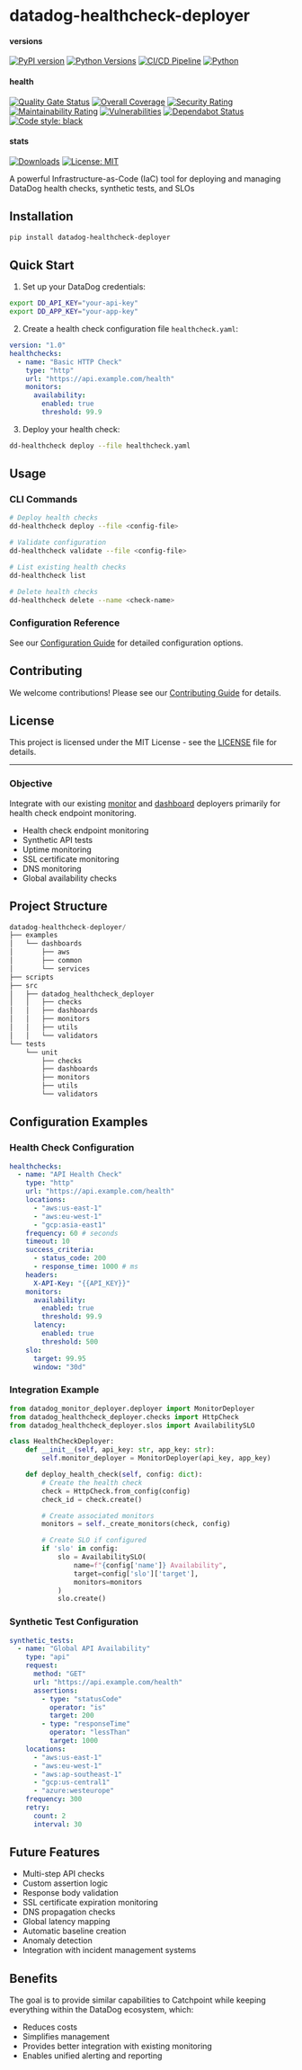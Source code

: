 # datadog-healthcheck-deployer

#### versions

[![PyPI version](https://img.shields.io/pypi/v/datadog-healthcheck-deployer.svg)](https://pypi.org/project/datadog-healthcheck-deployer/)
[![Python Versions](https://img.shields.io/badge/python-3.9%20%7C%203.10%20%7C%203.11%20%7C%203.12-blue)](https://www.python.org/downloads/)
[![CI/CD Pipeline](https://github.com/fleXRPL/datadog-healthcheck-deployer/actions/workflows/workflow.yml/badge.svg)](https://github.com/fleXRPL/datadog-healthcheck-deployer/actions/workflows/workflow.yml)
[![Python](https://img.shields.io/pypi/pyversions/datadog-healthcheck-deployer.svg)](https://pypi.org/project/datadog-healthcheck-deployer/)

#### health

[![Quality Gate Status](https://sonarcloud.io/api/project_badges/measure?project=fleXRPL_datadog-healthcheck-deployer&metric=alert_status)](https://sonarcloud.io/summary/new_code?id=fleXRPL_datadog-healthcheck-deployer)
[![Overall Coverage](https://sonarcloud.io/api/project_badges/measure?project=fleXRPL_datadog-healthcheck-deployer&metric=coverage)](https://sonarcloud.io/summary/new_code?id=fleXRPL_datadog-healthcheck-deployer)
[![Security Rating](https://sonarcloud.io/api/project_badges/measure?project=fleXRPL_datadog-healthcheck-deployer&metric=security_rating)](https://sonarcloud.io/summary/new_code?id=fleXRPL_datadog-healthcheck-deployer)
[![Maintainability Rating](https://sonarcloud.io/api/project_badges/measure?project=fleXRPL_datadog-healthcheck-deployer&metric=sqale_rating)](https://sonarcloud.io/summary/new_code?id=fleXRPL_datadog-healthcheck-deployer)
[![Vulnerabilities](https://sonarcloud.io/api/project_badges/measure?project=fleXRPL_datadog-healthcheck-deployer&metric=vulnerabilities)](https://sonarcloud.io/summary/new_code?id=fleXRPL_datadog-healthcheck-deployer)
[![Dependabot Status](https://img.shields.io/badge/Dependabot-enabled-success.svg)](https://github.com/fleXRPL/datadog-healthceck-deployer/blob/main/.github/dependabot.yml)
[![Code style: black](https://img.shields.io/badge/code%20style-black-000000.svg)](https://github.com/psf/black)

#### stats

[![Downloads](https://pepy.tech/badge/datadog-healthcheck-deployer)](https://pepy.tech/project/datadog-healthcheck-deployer)
[![License: MIT](https://img.shields.io/badge/License-MIT-yellow.svg)](https://opensource.org/licenses/MIT)

A powerful Infrastructure-as-Code (IaC) tool for deploying and managing DataDog health checks, synthetic tests, and SLOs

## Installation

```bash
pip install datadog-healthcheck-deployer
```

## Quick Start

1. Set up your DataDog credentials:

```bash
export DD_API_KEY="your-api-key"
export DD_APP_KEY="your-app-key"
```

2. Create a health check configuration file `healthcheck.yaml`:

```yaml
version: "1.0"
healthchecks:
  - name: "Basic HTTP Check"
    type: "http"
    url: "https://api.example.com/health"
    monitors:
      availability:
        enabled: true
        threshold: 99.9
```

3. Deploy your health check:

```bash
dd-healthcheck deploy --file healthcheck.yaml
```

## Usage

### CLI Commands

```bash
# Deploy health checks
dd-healthcheck deploy --file <config-file>

# Validate configuration
dd-healthcheck validate --file <config-file>

# List existing health checks
dd-healthcheck list

# Delete health checks
dd-healthcheck delete --name <check-name>
```

### Configuration Reference

See our [Configuration Guide](https://github.com/fleXRPL/datadog-healthcheck-deployer/wiki/Configuration-Guide) for detailed configuration options.

## Contributing

We welcome contributions! Please see our [Contributing Guide](https://github.com/fleXRPL/datadog-healthcheck-deployer/wiki/Contributing) for details.

## License

This project is licensed under the MIT License - see the [LICENSE](LICENSE) file for details.

---

### Objective

Integrate with our existing [monitor](https://github.com/fleXRPL/datadog-healthceck-deployer) and [dashboard](https://github.com/fleXRPL/datadog-dashboard-deployer) deployers primarily for health check endpoint monitoring.

- Health check endpoint monitoring
- Synthetic API tests
- Uptime monitoring
- SSL certificate monitoring
- DNS monitoring
- Global availability checks

## Project Structure

```python
datadog-healthcheck-deployer/
├── examples
│   └── dashboards
│       ├── aws
│       ├── common
│       └── services
├── scripts
├── src
│   ├── datadog_healthcheck_deployer
│   │   ├── checks
│   │   ├── dashboards
│   │   ├── monitors
│   │   ├── utils
│   │   └── validators
└── tests
    └── unit
        ├── checks
        ├── dashboards
        ├── monitors
        ├── utils
        └── validators
```

## Configuration Examples

### Health Check Configuration

```yaml
healthchecks:
  - name: "API Health Check"
    type: "http"
    url: "https://api.example.com/health"
    locations:
      - "aws:us-east-1"
      - "aws:eu-west-1"
      - "gcp:asia-east1"
    frequency: 60 # seconds
    timeout: 10
    success_criteria:
      - status_code: 200
      - response_time: 1000 # ms
    headers:
      X-API-Key: "{{API_KEY}}"
    monitors:
      availability:
        enabled: true
        threshold: 99.9
      latency:
        enabled: true
        threshold: 500
    slo:
      target: 99.95
      window: "30d"
```

### Integration Example

```python
from datadog_monitor_deployer.deployer import MonitorDeployer
from datadog_healthcheck_deployer.checks import HttpCheck
from datadog_healthcheck_deployer.slos import AvailabilitySLO

class HealthCheckDeployer:
    def __init__(self, api_key: str, app_key: str):
        self.monitor_deployer = MonitorDeployer(api_key, app_key)

    def deploy_health_check(self, config: dict):
        # Create the health check
        check = HttpCheck.from_config(config)
        check_id = check.create()

        # Create associated monitors
        monitors = self._create_monitors(check, config)

        # Create SLO if configured
        if 'slo' in config:
            slo = AvailabilitySLO(
                name=f"{config['name']} Availability",
                target=config['slo']['target'],
                monitors=monitors
            )
            slo.create()
```

### Synthetic Test Configuration

```yaml
synthetic_tests:
  - name: "Global API Availability"
    type: "api"
    request:
      method: "GET"
      url: "https://api.example.com/health"
      assertions:
        - type: "statusCode"
          operator: "is"
          target: 200
        - type: "responseTime"
          operator: "lessThan"
          target: 1000
    locations:
      - "aws:us-east-1"
      - "aws:eu-west-1"
      - "aws:ap-southeast-1"
      - "gcp:us-central1"
      - "azure:westeurope"
    frequency: 300
    retry:
      count: 2
      interval: 30
```

## Future Features

- Multi-step API checks
- Custom assertion logic
- Response body validation
- SSL certificate expiration monitoring
- DNS propagation checks
- Global latency mapping
- Automatic baseline creation
- Anomaly detection
- Integration with incident management systems

## Benefits

The goal is to provide similar capabilities to Catchpoint while keeping everything within the DataDog ecosystem, which:

- Reduces costs
- Simplifies management
- Provides better integration with existing monitoring
- Enables unified alerting and reporting

